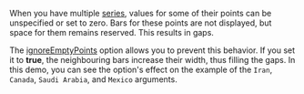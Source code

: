 When you have multiple [series](/Documentation/ApiReference/Data_Visualization_Widgets/dxChart/Series_Types/BarSeries/), values for some of their points can be unspecified or set to zero. Bars for these points are not displayed, but space for them remains reserved. This results in gaps.

The [ignoreEmptyPoints](/Documentation/ApiReference/Data_Visualization_Widgets/dxChart/Series_Types/BarSeries/#ignoreEmptyPoints) option allows you to prevent this behavior. If you set it to **true**, the neighbouring bars increase their width, thus filling the gaps. In this demo, you can see the option's effect on the example of the `Iran`, `Canada`, `Saudi Arabia`, and `Mexico` arguments.
